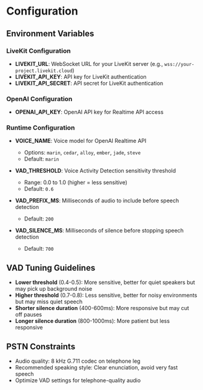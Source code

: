 # Configuration

## Environment Variables

### LiveKit Configuration
- **LIVEKIT_URL**: WebSocket URL for your LiveKit server (e.g., `wss://your-project.livekit.cloud`)
- **LIVEKIT_API_KEY**: API key for LiveKit authentication
- **LIVEKIT_API_SECRET**: API secret for LiveKit authentication

### OpenAI Configuration  
- **OPENAI_API_KEY**: OpenAI API key for Realtime API access

### Runtime Configuration
- **VOICE_NAME**: Voice model for OpenAI Realtime API
  - Options: `marin`, `cedar`, `alloy`, `ember`, `jade`, `steve`
  - Default: `marin`

- **VAD_THRESHOLD**: Voice Activity Detection sensitivity threshold
  - Range: 0.0 to 1.0 (higher = less sensitive)
  - Default: `0.6`

- **VAD_PREFIX_MS**: Milliseconds of audio to include before speech detection
  - Default: `200`

- **VAD_SILENCE_MS**: Milliseconds of silence before stopping speech detection
  - Default: `700`

## VAD Tuning Guidelines

- **Lower threshold** (0.4-0.5): More sensitive, better for quiet speakers but may pick up background noise
- **Higher threshold** (0.7-0.8): Less sensitive, better for noisy environments but may miss quiet speech
- **Shorter silence duration** (400-600ms): More responsive but may cut off pauses
- **Longer silence duration** (800-1000ms): More patient but less responsive

## PSTN Constraints

- Audio quality: 8 kHz G.711 codec on telephone leg
- Recommended speaking style: Clear enunciation, avoid very fast speech
- Optimize VAD settings for telephone-quality audio